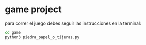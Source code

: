 # game project


para correr el juego debes seguir las instrucciones en la terminal:

```sh
cd game 
python3 piedra_papel_o_tijeras.py
```
